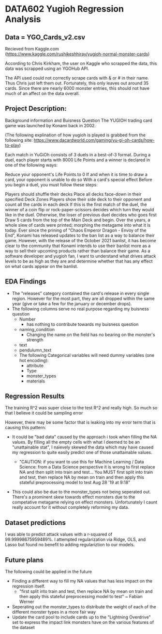 # DATA602 Yugioh Regression Analysis
## Data = YGO_Cards_v2.csv
   Recieved from Kaggle.com (https://www.kaggle.com/rushikeshhiray/yugioh-normal-monster-cards)
   
   According to Chris Kirkham, the user on Kaggle who scrapped the data, this data was scrapped using an YGOHub API.

   The API used could not correctly scrape cards with & or # in their name. Thus Chris just left them out. Fortunately, this only leaves out around 35 cards. Since there are    nearly 6000 monster entries, this should not have much of an affect on the data overall.
   
## Project Description:
   Background information and Buisness Question
The YUGIOH trading card game was launched by Konami back in 2002.

(The following explination of how yugioh is played is grabbed from the following site: https://www.dacardworld.com/gaming/yu-gi-oh-cards/how-to-play)

Each match in YuGiOh consists of 3 duels in a best-of-3 format. During a duel, each player starts with 8000 Life Points and a winner is declared in one of the following ways:

Reduce your opponent's Life Points to 0
If and when it is time to draw a card, your opponent is unable to do so
With a card's special effect
Before you begin a duel, you must follow these steps:

Players should shuffle their decks
Place all decks face-down in their specified Deck Zones
Players show their side deck to their opponent and count all the cards in each deck
If this is the first match of the duel, the winner of a coin flip or rock-paper-scissors decides which turn they would like in the duel. Otherwise, the loser of previous duel decides who goes first
Draw 5 cards from the top of the Main Deck and begin.
Over the years, a whole slew of cards were printed; morphing the metagame into what it is today. Ever since the prining of "Chaos Emperor Dragon - Envoy of the End", Konami has released updates to the ban list as a way to balance their game. However, with the release of the October 2021 banlist, it has become clear to the community that Konami intends to use their banlist more as a way to sell their upcoming products rather than balance their game. As a software developer and yugioh fan, I want to understand what drives attack levels to be as high as they are and determine whether that has any effect on what cards appear on the banlist.

## EDA Findings
* The "releases" category contained the card's release in every single region. However for the most part, they are all dropped within the same year (give or take a few for the january or december drops).
* The following columns serve no real purpose regarding my buisness question
    * Number
      * has nothing to contribute towards my buisness question
    * naming_condition
      * Changing the name on the field has no bearing on the monster's strength
    * text
    * pendulumn_text
  * The following Categorical variables will need dummy variables (one hot encoding):
    * attribute
    * Type
    * monster_types
    * materials


## Regression Results
The training R^2 was super close to the test R^2 and really high. So much so that I believe it could be sampling error

However, there may be some factor that is leaking into my error term that is causing this pattern:
* It could be "bad data" caused by the approach i took when filling the NA values. By filling all the empty cells with what I deemed to be an "unattainable stat", I naievely skewed the data which may have caused my regression to quite easily predict one of those unattainable values.
   *  "CAUTION: if you want to use this for Machine Learning / Data Science: from a 
      Data Science perspective it is wrong to first replace NA and then split into 
      train and test... You MUST first split into train and test, then replace NA by 
      mean on train and then apply this stateful preprocessing model to test
      Aug 28 '19 at 9:18"

* This could also be due to the monster_types not being seperated out. There's a prominent skew towards effect monsters due to the competative metagame relying on effect monsters. Unfortunately I caunt really account for it without completely reforming my data.


## Dataset predictions
I was able to predict attack values with a r-squared of 99.99998675959489%. I attempted regularization via Ridge, OLS, and Lasso but found no benefit to adding regulariztion to our models.

## Future plans
The following could be applied in the future
* Finding a different way to fill my NA values that has less impact on the regression itself.
   * "first split into train and test, then replace NA by mean on train and then apply this stateful preprocessing model to test" ~ Fabian Werner
* Seperating out the monster_types to distribute the weight of each of the different monster types in a more fair way
* Update the card pool to include cards up to the "Lightning Overdrive" set to express the impact link monsters have on the various features of the dataset
